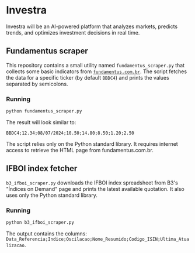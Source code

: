 # Investra
Investra will be an AI-powered platform that analyzes markets, predicts trends, and optimizes investment decisions in real time.

## Fundamentus scraper

This repository contains a small utility named `fundamentus_scraper.py` that
collects some basic indicators from
[`fundamentus.com.br`](https://www.fundamentus.com.br/). The script fetches the
data for a specific ticker (by default `BBDC4`) and prints the values separated
by semicolons.

### Running

```bash
python fundamentus_scraper.py
```

The result will look similar to:

```
BBDC4;12.34;08/07/2024;10.50;14.80;8.50;1.20;2.50
```

The script relies only on the Python standard library. It requires internet
access to retrieve the HTML page from fundamentus.com.br.

## IFBOI index fetcher

`b3_ifboi_scraper.py` downloads the IFBOI index spreadsheet from B3's
"Índices on Demand" page and prints the latest available quotation. It also
uses only the Python standard library.

### Running

```bash
python b3_ifboi_scraper.py
```

The output contains the columns:
`Data_Referencia;Indice;Oscilacao;Nome_Resumido;Codigo_ISIN;Ultima_Atualizacao`.
